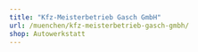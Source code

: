 ```yaml
---
title: "Kfz-Meisterbetrieb Gasch GmbH"
url: /muenchen/kfz-meisterbetrieb-gasch-gmbh/
shop: Autowerkstatt
---
```

